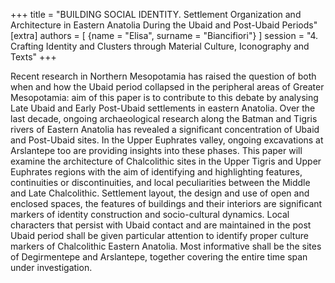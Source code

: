 +++
title = "BUILDING SOCIAL IDENTITY. Settlement Organization and Architecture in Eastern Anatolia During the Ubaid and Post-Ubaid Periods"
[extra]
authors = [
    {name = "Elisa", surname = "Biancifiori"}
]
session = "4. Crafting Identity and Clusters through Material Culture, Iconography and Texts"
+++

Recent research in Northern Mesopotamia has raised the question of both when and how the Ubaid period collapsed in the peripheral areas of Greater Mesopotamia: aim of this paper is to contribute to this debate by analysing Late Ubaid and Early Post-Ubaid settlements in eastern Anatolia. Over the last decade, ongoing archaeological research along the Batman and Tigris rivers of Eastern Anatolia has revealed a significant concentration of Ubaid and Post-Ubaid sites. In the Upper Euphrates valley, ongoing excavations at Arslantepe too are providing insights into these phases. This paper will examine the architecture of Chalcolithic sites in the Upper Tigris and Upper Euphrates regions with the aim of identifying and highlighting features, continuities or discontinuities, and local peculiarities between the Middle and Late Chalcolithic. Settlement layout, the design and use of open and enclosed spaces, the features of buildings and their interiors are significant markers of identity construction and socio-cultural dynamics. Local characters that persist with Ubaid contact and are maintained in the post Ubaid period shall be given particular attention to identify proper culture markers of Chalcolithic Eastern Anatolia. Most informative shall be the sites of Degirmentepe and Arslantepe, together covering the entire time span under investigation.
